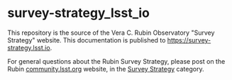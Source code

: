 # survey-strategy_lsst_io

This repository is the source of the Vera C. Rubin Observatory "Survey Strategy" website. This documentation is published to https://survey-strategy.lsst.io. 

For general questions about the Rubin Survey Strategy, please post on the Rubin [community.lsst.org](https://community.lsst.org/) website, in the [Survey Strategy](https://community.lsst.org/c/sci/survey-strategy/) category. 
